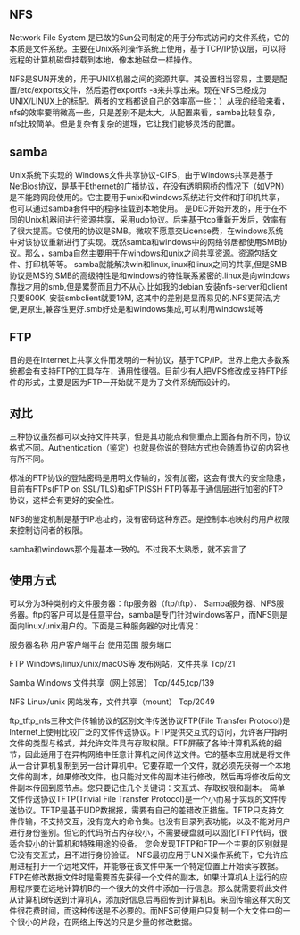 ## NFS
Network File System 是已故的Sun公司制定的用于分布式访问的文件系统，它的本质是文件系统。主要在Unix系列操作系统上使用，基于TCP/IP协议层，可以将远程的计算机磁盘挂载到本地，像本地磁盘一样操作。

NFS是SUN开发的，用于UNIX机器之间的资源共享。其设置相当容易，主要是配置/etc/exports文件，然后运行exportfs -a来共享出来。现在NFS已经成为UNIX/LINUX上的标配。两者的文档都说自己的效率高一些：）从我的经验来看，nfs的效率要稍微高一些，只是差别不是太大。从配置来看，samba比较复杂，nfs比较简单。但是复杂有复杂的道理，它让我们能够灵活的配置。

## samba
Unix系统下实现的 Windows文件共享协议-CIFS，由于Windows共享是基于NetBios协议，是基于Ethernet的广播协议，在没有透明网桥的情况下（如VPN）是不能跨网段使用的。它主要用于unix和windows系统进行文件和打印机共享，也可以通过samba套件中的程序挂载到本地使用。
是DEC开始开发的，用于在不同的Unix机器间进行资源共享，采用udp协议。后来基于tcp重新开发后，效率有了很大提高。它使用的协议是SMB。微软不愿意交License费，在windows系统中对该协议重新进行了实现。既然samba和windows中的网络邻居都使用SMB协议。那么，samba自然主要用于在windows和unix之间共享资源。资源包括文件、打印机等等。
samba就能解决win和linux,linux和linux之间的共享,但是SMB协议是MS的,SMB的高级特性是和windows的特性联系紧密的.linux是向windows靠拢才用的smb,但是累赘而且力不从心.比如我的debian,安装nfs-server和client只要800K, 安装smbclient就要19M, 这其中的差别是显而易见的.NFS更简洁,方便,更原生,兼容性更好.smb好处是和windows集成,可以利用windows域等

## FTP
目的是在Internet上共享文件而发明的一种协议，基于TCP/IP。世界上绝大多数系统都会有支持FTP的工具存在，通用性很强。目前少有人把VPS修改成支持FTP组件的形式，主要是因为FTP一开始就不是为了文件系统而设计的。

## 对比
三种协议虽然都可以支持文件共享，但是其功能点和侧重点上面各有所不同，协议格式不同。Authentication（鉴定）也就是你说的登陆方式也会随着协议的内容也有所不同。

标准的FTP协议的登陆密码是用明文传输的，没有加密，这会有很大的安全隐患，目前有FTPs(FTP on SSL/TLS)和sFTP(SSH FTP)等基于通信层进行加密的FTP协议，这样会有更好的安全性。

NFS的鉴定机制是基于IP地址的，没有密码这种东西。是控制本地映射的用户权限来控制访问者的权限。

samba和windows那个是基本一致的。不过我不太熟悉，就不妄言了


## 使用方式
可以分为3种类别的文件服务器：ftp服务器（ftp/tftp）、 Samba服务器、NFS服务器。ftp的客户可以是任意平台，samba是专门针对windows客户，而NFS则是面向linux/unix用户的。下面是三种服务器的对比情况：

服务器名称 用户客户端平台 使用范围 服务端口

FTP Windows/linux/unix/macOS等 发布网站，文件共享 Tcp/21

Samba Windows 文件共享（网上邻居） Tcp/445,tcp/139

NFS Linux/unix 网站发布，文件共享（mount） Tcp/2049


ftp_tftp_nfs三种文件传输协议的区别文件传送协议FTP(File Transfer Protocol)是Internet上使用比较广泛的文件传送协议。FTP提供交互式的访问，允许客户指明文件的类型与格式，并允许文件具有存取权限。FTP屏蔽了各种计算机系统的细节，因此适用于在异构网络中任意计算机之间传送文件。它的基本应用就是将文件从一台计算机复制到另一台计算机中。它要存取一个文件，就必须先获得一个本地文件的副本，如果修改文件，也只能对文件的副本进行修改，然后再将修改后的文件副本传回到原节点。您只要记住几个关键词：交互式、存取权限和副本。
简单文件传送协议TFTP(Trivial File Transfer Protocol)是一个小而易于实现的文件传送协议。TFTP是基于UDP数据报，需要有自己的差错改正措施。TFTP只支持文件传输，不支持交互，没有庞大的命令集。也没有目录列表功能，以及不能对用户进行身份鉴别。但它的代码所占内存较小，不需要硬盘就可以固化TFTP代码，很适合较小的计算机和特殊用途的设备。
您会发现TFTP和FTP一个主要的区别就是它没有交互式，且不进行身份验证。
NFS最初应用于UNIX操作系统下，它允许应用进程打开一个远地文件，并能够在该文件中某一个特定位置上开始读写数据。
FTP在修改数据文件时是需要首先获得一个文件的副本，如果计算机A上运行的应用程序要在远地计算机B的一个很大的文件中添加一行信息。那么就需要将此文件从计算机B传送到计算机A，添加好信息后再回传到计算机B。来回传输这样大的文件很花费时间，而这种传送是不必要的。而NFS可使用户只复制一个大文件中的一个很小的片段，在网络上传送的只是少量的修改数据。

